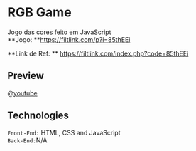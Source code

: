 # RGB Game
Jogo das cores feito em JavaScript <br/>
**Jogo: **https://filtlink.com/p?i=85thEEi

**Link de Ref: ** https://filtlink.com/index.php?code=85thEEi

## Preview
@[youtube](https://youtu.be/SyV1zKAJ0rI)

## Technologies
<code>Front-End:</code> HTML, CSS and JavaScript <br/>
<code>Back-End:</code>N/A
